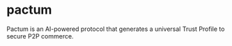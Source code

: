# pactum
Pactum is an AI-powered protocol that generates a universal Trust Profile to secure P2P commerce.
